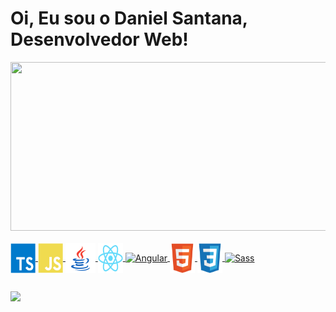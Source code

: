 # Oi, Eu sou o Daniel Santana, Desenvolvedor Web!
<div align="center">
  <a href="https://github.com/DanieruStark">
  <img height="270em" width="630em" src="https://github-readme-stats.vercel.app/api/top-langs/?username=DanieruStark&layout=compact&langs_count=7&theme=dracula&PAT_1"/>
</div>
<div style="display: inline_block"><br>
  <img align="center" alt="Ts" height="48" width="40" src="https://raw.githubusercontent.com/devicons/devicon/master/icons/typescript/typescript-plain.svg">
  <img align="center" alt="Js" height="48" width="40" src="https://raw.githubusercontent.com/devicons/devicon/master/icons/javascript/javascript-plain.svg">
  <img align="center" alt="Java" height="48" width="48" src="https://github.com/DanieruStark/DanieruStark/blob/main/icons8-java.svg">
  <img align="center" alt="React" height="48" width="40" src="https://raw.githubusercontent.com/devicons/devicon/master/icons/react/react-original.svg">
  <img align="center" alt="Angular" height="48" width="40" src="https://cdn.jsdelivr.net/gh/devicons/devicon/icons/angularjs/angularjs-original.svg" />
  <img align="center" alt="HTML" height="48" width="40" src="https://raw.githubusercontent.com/devicons/devicon/master/icons/html5/html5-original.svg">
  <img align="center" alt="CSS" height="48" width="40" src="https://raw.githubusercontent.com/devicons/devicon/master/icons/css3/css3-original.svg">
  <img align="center" alt="Sass" height="48" width="40" src="https://cdn.jsdelivr.net/gh/devicons/devicon/icons/sass/sass-original.svg" />
</div>

##

<div>
  <a href="https://www.linkedin.com/in/danielsantanasilva/" target="_blank"><img src="https://img.shields.io/badge/-LinkedIn-%230077B5?style=for-the-   badge&logo=linkedin&logoColor=white" target="_blank"></a>
</div>

